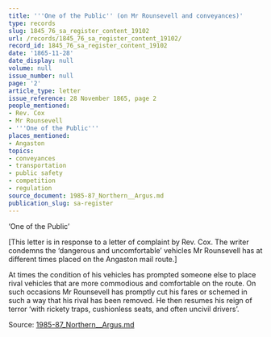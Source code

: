 ```yaml
---
title: '''One of the Public'' (on Mr Rounsevell and conveyances)'
type: records
slug: 1845_76_sa_register_content_19102
url: /records/1845_76_sa_register_content_19102/
record_id: 1845_76_sa_register_content_19102
date: '1865-11-28'
date_display: null
volume: null
issue_number: null
page: '2'
article_type: letter
issue_reference: 28 November 1865, page 2
people_mentioned:
- Rev. Cox
- Mr Rounsevell
- '''One of the Public'''
places_mentioned:
- Angaston
topics:
- conveyances
- transportation
- public safety
- competition
- regulation
source_document: 1985-87_Northern__Argus.md
publication_slug: sa-register
---
```


‘One of the Public’

[This letter is in response to a letter of complaint by Rev. Cox.    The writer condemns the ‘dangerous and uncomfortable’ vehicles Mr Rounsevell has at different times placed on the Angaston mail route.]

At times the condition of his vehicles has prompted someone else to place rival vehicles that are more commodious and comfortable on the route.  On such occasions Mr Rounsevell has promptly cut his fares or schemed in such a way that his rival has been removed.  He then resumes his reign of terror ‘with rickety traps, cushionless seats, and often uncivil drivers’.

Source: [1985-87_Northern__Argus.md](/downloads/markdown/1985-87_Northern__Argus.md)
